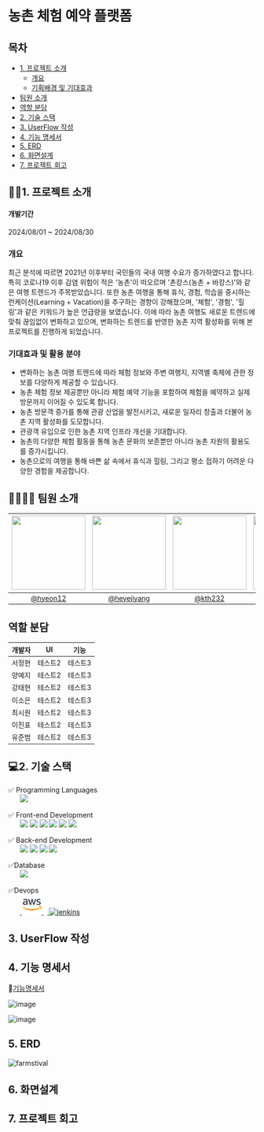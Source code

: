 # 농촌 체험 예약 플랫폼

## 목차

- [1. 프로젝트 소개](#1-프로젝트-소개)
    * [개요](#개요)
    * [기획배경 및 기대효과](#기획배경-및-기대효과)
- [팀원 소개](#팀원-소개)
- [역할 분담](#역할-분담)
- [2. 기술 스택](#2-기술-스택)
- [3. UserFlow 작성](#3-UserFlow-작성)
- [4. 기능 명세서](#4-기능-명세서)
- [5. ERD](#5-ERD)
- [6. 화면설계](#6-화면설계)
- [7. 프로젝트 회고](#7-프로젝트-회고)

## 👩‍🏫1. 프로젝트 소개

#### 개발기간
2024/08/01 ~ 2024/08/30

### 개요

최근 분석에 따르면 2021년 이후부터 국민들의 국내 여행 수요가 증가하였다고 합니다. 특히 코로나19 이후 감염 위험이 적은 '농촌'이 떠오르며 '촌캉스(농촌 + 바캉스)'와 같은 여행 트렌드가 주목받았습니다. 또한 농촌 여행을 통해 휴식, 경험, 학습을 중시하는 런케이션(Learning + Vacation)을 추구하는 경향이 강해졌으며, '체험', '경험', '힐링'과 같은 키워드가 높은 언급량을 보였습니다. 이에 따라 농촌 여행도 새로운 트렌드에 맞춰 끊임없이 변화하고 있으며, 변화하는 트렌드를 반영한 농촌 지역 활성화를 위해 본 프로젝트를 진행하게 되었습니다.

### 기대효과 및 활용 분야

- 변화하는 농촌 여행 트렌드에 따라 체험 정보와 주변 여행지, 지역별 축제에 관한 정보를 다양하게 제공할 수 있습니다.
- 농촌 체험 정보 제공뿐만 아니라 체험 예약 기능을 포함하여 체험을 예약하고 실제 방문까지 이어질 수 있도록 합니다.
- 농촌 방문객 증가를 통해 관광 산업을 발전시키고, 새로운 일자리 창출과 더불어 농촌 지역 활성화를 도모합니다.
- 관광객 유입으로 인한 농촌 지역 인프라 개선을 기대합니다.
- 농촌의 다양한 체험 활동을 통해 농촌 문화의 보존뿐만 아니라 농촌 자원의 활용도를 증가시킵니다.
- 농촌으로의 여행을 통해 바쁜 삶 속에서 휴식과 힐링, 그리고 평소 접하기 어려운 다양한 경험을 제공합니다.

## 👨‍👩‍👧‍👦 팀원 소개
|<img src="https://avatars.githubusercontent.com/u/163953938?v=4" width="150" height="150"/>|<img src="https://avatars.githubusercontent.com/u/132132524?v=4" width="150" height="150"/>|<img src="https://avatars.githubusercontent.com/u/136600208?v=4" width="150" height="150"/>|<img src="https://avatars.githubusercontent.com/u/154653812?v=4" width="150" height="150"/>|<img src="https://avatars.githubusercontent.com/u/163940532?v=4" width="150" height="150"/>|<img src="https://avatars.githubusercontent.com/u/164159618?v=4" width="150" height="150"/>|<img src="https://avatars.githubusercontent.com/u/163953803?v=4" width="150" height="150"/>|
|:-:|:-:|:-:|:-:|:-:|:-:|:-:|
|[@hyeon12](https://github.com/hyeon12)|[@heyejiyang](https://github.com/heyejiyang)|[@kth232](https://github.com/kth232)|[@soeunl](https://github.com/soeunl)|[@siwon9](https://github.com/siwon9)|[@Yunda0204](https://github.com/Yunda0204)|[@beom33](https://github.com/beom33)|
## 역할 분담

|개발자|UI|기능|
|------|---|---|
|서정현|테스트2|테스트3|
|양예지|테스트2|테스트3|
|강태현|테스트2|테스트3|
|이소은|테스트2|테스트3|
|최시원|테스트2|테스트3|
|이진표|테스트2|테스트3|
|유준범|테스트2|테스트3|
## 💻2. 기술 스택

✅ Programming Languages
<br>
&nbsp;&nbsp;&nbsp;&nbsp;&nbsp;&nbsp;<img src="https://img.shields.io/badge/java-007396?style=for-the-badge&logo=java&logoColor=white">

✅ Front-end Development <br>
&nbsp;&nbsp;&nbsp;&nbsp;&nbsp;&nbsp;<img src="https://img.shields.io/badge/html5-E34F26?style=for-the-badge&logo=html5&logoColor=white">
<img src="https://img.shields.io/badge/css-1572B6?style=for-the-badge&logo=css3&logoColor=white">
<img src="https://img.shields.io/badge/javascript-F7DF1E?style=for-the-badge&logo=javascript&logoColor=black">
<img src="https://img.shields.io/badge/react-61DAFB?style=for-the-badge&logo=react&logoColor=black">
<img src="https://img.shields.io/badge/bootstrap-7952B3?style=for-the-badge&logo=bootstrap&logoColor=white">
<img src="https://img.shields.io/badge/Thymeleaf-005F0F?style=for-the-badge&logo=Thymeleaf&logoColor=white">

✅ Back-end Development <br>
&nbsp;&nbsp;&nbsp;&nbsp;&nbsp;&nbsp;<img src="https://img.shields.io/badge/spring-6DB33F?style=for-the-badge&logo=spring&logoColor=white">
<img src="https://img.shields.io/badge/springboot-6DB33F?style=for-the-badge&logo=springboot&logoColor=white">
<img src="https://img.shields.io/badge/Spring Security-6DB33F?style=for-the-badge&logo=Spring Security&logoColor=white">
<img src="https://img.shields.io/badge/gradle-02303A?style=for-the-badge&logo=gradle&logoColor=white">

✅Database <br>
&nbsp;&nbsp;&nbsp;&nbsp;&nbsp;&nbsp;<img src="https://img.shields.io/badge/oracle-F80000?style=for-the-badge&logo=oracle&logoColor=white">

✅Devops <br>
&nbsp;&nbsp;&nbsp;&nbsp;&nbsp;&nbsp;<a href="https://aws.amazon.com" target="_blank" rel="noreferrer"> <img src="https://raw.githubusercontent.com/devicons/devicon/master/icons/amazonwebservices/amazonwebservices-original-wordmark.svg" alt="aws" width="40" height="40"/> </a>
&nbsp;&nbsp;<a href="https://www.jenkins.io" target="_blank" rel="noreferrer"> <img src="https://www.vectorlogo.zone/logos/jenkins/jenkins-icon.svg" alt="jenkins" width="40" height="40"/> </a>

## 3. UserFlow 작성

## 4. 기능 명세서
📄[기능명세서](https://www.notion.so/c9d367c479054e918154883713dd2164?pvs=4)

![image](https://github.com/user-attachments/assets/3817d092-281e-49f4-a7b2-c3d494cf8098)


![image](https://github.com/user-attachments/assets/c4b20239-b600-4ade-b09d-4f21cccaa65c)



## 5. ERD
![farmstival](https://github.com/user-attachments/assets/39925f85-bc8f-43de-bda7-742b7a618104)

## 6. 화면설계

## 7. 프로젝트 회고

<!--

**Here are some ideas to get you started:**

🙋‍♀️ A short introduction - what is your organization all about?
🌈 Contribution guidelines - how can the community get involved?
👩‍💻 Useful resources - where can the community find your docs? Is there anything else the community should know?
🍿 Fun facts - what does your team eat for breakfast?
🧙 Remember, you can do mighty things with the power of [Markdown](https://docs.github.com/github/writing-on-github/getting-started-with-writing-and-formatting-on-github/basic-writing-and-formatting-syntax)
-->
